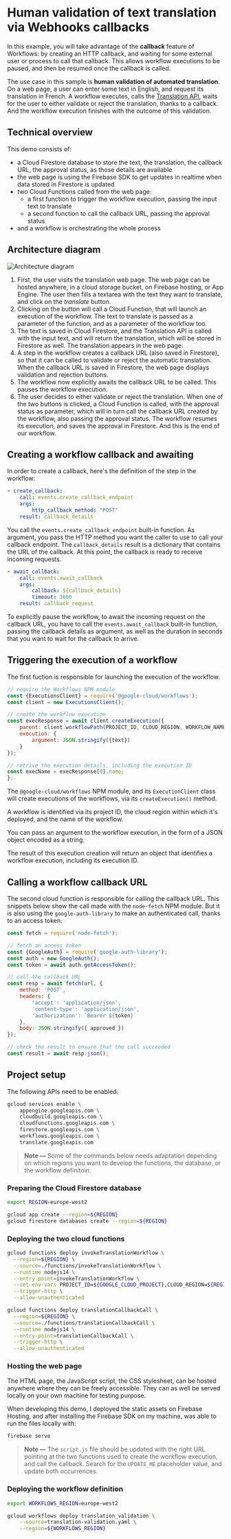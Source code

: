 # Human validation of text translation via Webhooks callbacks

In this example, you will take advantage of the **callback** feature of Workflows:
by creating an HTTP callback, and waiting for some external user or process 
to call that callback.
This allows workflow executions to be paused, and then be resumed once the callback is called.

The use case in this sample is **human validation of automated translation**.
On a web page, a user can enter some text in English, and request its translation in French.
A workflow executes, calls the [Translation API](https://cloud.google.com/translate),
waits for the user to either validate or reject the translation, thanks to a callback.
And the workflow execution finishes with the outcome of this validation.

## Technical overview

This demo consists of:
* a Cloud Firestore database to store the text, the translation, the callback URL, the approval status, as those details are available
* the web page is using the Firebase SDK to get updates in realtime when data stored in Firestore is updated
* two Cloud Functions called from the web page:
    * a first function to trigger the workflow execution, passing the input text to translate
    * a second function to call the callback URL, passing the approval status
* and a workflow is orchestrating the whole process

## Architecture diagram

![Architecture diagram](architecture-translation.png)

1. First, the user visits the translation web page.
The web page can be hosted anywhere, in a cloud storage bucket, on Firebase hosting, or App Engine.
The user then fills a textarea with the text they want to translate, and click on the *translate* button.
2. Clicking on the button will call a Cloud Function, that will launch an execution of the workflow. The text to translate is passed as a parameter of the function, and as a parameter of the workflow too.
3. The text is saved in Cloud Firestore, and the Translation API is called with the input text, and will return the translation, which will be stored in Firestore as well. The translation appears in the web page.
4. A step in the workflow creates a callback URL (also saved in Firestore), so that it can be called to validate or reject the automatic translation. When the callback URL is saved in Firestore, the web page displays validation and rejection buttons.
5. The workflow now explicitly awaits the callback URL to be called. This pauses the workflow execution.
6. The user decides to either validate or reject the translation. When one of the two buttons is clicked, a Cloud Function is called, with the approval status as parameter, which will in turn call the callback URL created by the workflow, also passing the approval status. The workflow resumes its execution, and saves the approval in Firestore. And this is the end of our workflow.

## Creating a workflow callback and awaiting

In order to create a callback, here's the definition of the step in the workflow:

```yaml
- create_callback:
    call: events.create_callback_endpoint
    args:
        http_callback_method: "POST"
    result: callback_details
```

You call the `events.create_callback_endpoint` built-in function.
As argument, you pass the HTTP method you want the caller to use to call your callback endpoint. The `callback_details` result is a dictionary that contains the URL of the callback. At this point, the callback is ready to receive incoming requests.

```yaml
- await_callback:
    call: events.await_callback
    args:
        callback: ${callback_details}
        timeout: 3600
    result: callback_request
```

To explicitly pause the workflow, to await the incoming request on the callback URL, you have to call the `events.await_callback` built-in function, passing the callback details as argument, as well as the duration in seconds that you want to wait for the callback to arrive.

## Triggering the execution of a workflow

The first fuction is responsible for launching the execution of the workflow.

```javascript
// require the Workflows NPM module
const {ExecutionsClient} = require('@google-cloud/workflows');
const client = new ExecutionsClient();

// create the workflow execution
const execResponse = await client.createExecution({
    parent: client.workflowPath(PROJECT_ID, CLOUD_REGION, WORKFLOW_NAME),
    execution: {
        argument: JSON.stringify({text})
    }
});

// retrive the execution details, including the execution ID
const execName = execResponse[0].name;
};
```

The `@google-cloud/workflows` NPM module, and its `ExecutionClient` class will create executions of the workflows, via its `createExecution()` method. 

A workflow is identified via its project ID, the cloud region within which it's deployed, and the name of the workflow.

You can pass an argument to the workflow execution, in the form of a JSON object encoded as a string.

The result of this execution creation will return an object that identifies a workflow execution, including its execution ID.

## Calling a workflow callback URL

The second cloud function is responsible for calling the callback URL. This snippets below show the call made with the `node-fetch` NPM module. But it is also using the `google-auth-library` to make an authenticated call, thanks to an access token.

```javascript
const fetch = require('node-fetch');

// fetch an access token
const {GoogleAuth} = require('google-auth-library');
const auth = new GoogleAuth();
const token = await auth.getAccessToken();

// call the callback URL
const resp = await fetch(url, {
    method: 'POST',
    headers: {
        'accept': 'application/json',
        'content-type': 'application/json',
        'authorization': `Bearer ${token}`
    },
    body: JSON.stringify({ approved })
});

// check the result to ensure that the call succeeded
const result = await resp.json();
```

## Project setup

The following APIs need to be enabled:

```sh
gcloud services enable \
    appengine.googleapis.com \
    cloudbuild.googleapis.com \
    cloudfunctions.googleapis.com \
    firestore.googleapis.com \
    workflows.googleapis.com \
    translate.googleapis.com
```

> **Note —** Some of the commands below needs adaptation depending on which regions you want to develop the functions, the database, or the workflow definitoin.

### Preparing the Cloud Firestore database

```sh
export REGION=europe-west2

gcloud app create --region=${REGION}
gcloud firestore databases create --region=${REGION}
```

### Deploying the two cloud functions

```sh
gcloud functions deploy invokeTranslationWorkflow \
  --region=${REGION} \
  --source=./functions/invokeTranslationWorkflow \
  --runtime nodejs14 \
  --entry-point=invokeTranslationWorkflow \
  --set-env-vars PROJECT_ID=${GOOGLE_CLOUD_PROJECT},CLOUD_REGION=${REGION},WORKFLOW_NAME=translation_validation \
  --trigger-http \
  --allow-unauthenticated

gcloud functions deploy translationCallbackCall \
  --region=${REGION} \
  --source=./functions/translationCallbackCall \
  --runtime nodejs14 \
  --entry-point=translationCallbackCall \
  --trigger-http \
  --allow-unauthenticated
```

### Hosting the web page

The HTML page, the JavaScript script, the CSS stylesheet, can be hosted anywhere where they can be freely accessible. They can as well be served locally on your own machine for testing purpose. 

When developing this demo, I deployed the static assets on Firebase Hosting, and after installing the Firebase SDK on my machine, was able to run the files locally with:

```sh
firebase serve
```

> **Note —** The `script.js` file should be updated with the right URL pointing at the two functions used to create the workflow execution, and call the callback. 
Search for the `UPDATE_ME` placeholder value, and update both occurrences.

### Deploying the workflow definition

```sh
export WORKFLOWS_REGION=europe-west2

gcloud workflows deploy translation_validation \
    --source=translation-validation.yaml \
    --region=${WORKFLOWS_REGION}
```


